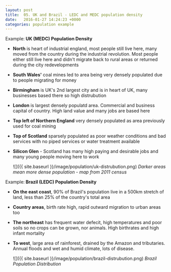 ```yaml
---
layout: post
title:  05. UK and Brazil - LEDC and MEDC population density
date:   2016-01-27 14:24:23 +0000
categories: population example
---
```

<div class="know know-example">
<i class="fa fa-book" aria-hidden="true"></i> Example:<b>
UK (MEDC) Population Density
</b></div>

* **North** is heart of industrial england, most people still live here, many moved from the country during the industrial revolution. Most people either still live here and didn't migrate back to rural areas or returned during the city redevelopments
* **South Wales'** coal mines led to area being very densely populated due to people migrating for money
* **Birmingham** is UK's 2nd largest city and is in heart of UK, many businesses based there so high distrubution
* **London** is largest densely populatd area. Commercial and business capital of country. High land value and many jobs are based here
* **Top left of Northern England** very densely populated as area previously used for coal mining
* **Top of Scotland** sparsely populated as poor weather conditions and bad services with no piped services or water treatment available
* **Silicon Glen** - Scotland has many high paying and desirable jobs and many young people moving here to work

	![]({{ site.baseurl }}/image/population/uk-distrubution.png)
	*Darker areas mean more dense population - map from 2011 census*

<div class="know know-example">
<i class="fa fa-book" aria-hidden="true"></i> Example:<b>
Brazil (LEDC) Population Density
</b></div>

* **On the east coast**, 90% of Brazil's population live in a 500km stretch of land, less than 25% of the country's total area
* **Country areas**, birth rate high, rapid outward migration to urban areas too
* **The northeast** has frequent water defecit, high temperatures and poor soils so no crops can be grown, nor animals. High birthrates and high infant mortality
* **To west**, large area of rainforest, drained by the Amazon and tributaries. Annual floods and wet and humid climate, lots of disease.

	![]({{ site.baseurl }}/image/population/brazil-distrubution.png)
	*Brazil Population Distribution*
